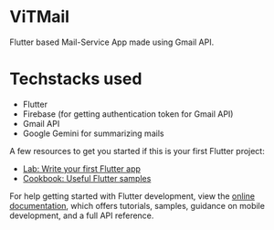 # ViTMail

Flutter based Mail-Service App made using Gmail API.

# Techstacks used
- Flutter
- Firebase (for getting authentication token for Gmail API)
- Gmail API
- Google Gemini for summarizing mails


A few resources to get you started if this is your first Flutter project:

- [Lab: Write your first Flutter app](https://docs.flutter.dev/get-started/codelab)
- [Cookbook: Useful Flutter samples](https://docs.flutter.dev/cookbook)

For help getting started with Flutter development, view the
[online documentation](https://docs.flutter.dev/), which offers tutorials,
samples, guidance on mobile development, and a full API reference.
